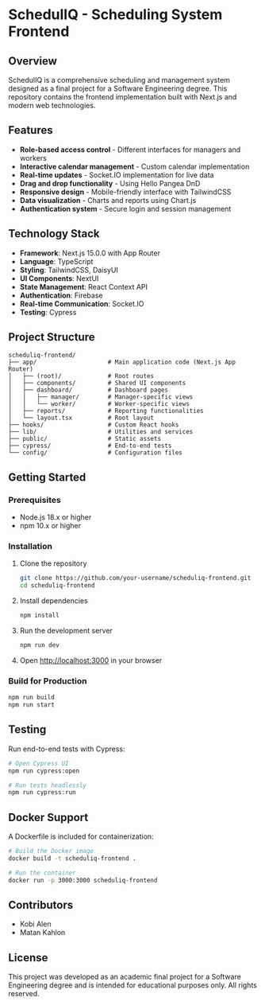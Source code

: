 # SchedulIQ - Scheduling System Frontend

## Overview

SchedulIQ is a comprehensive scheduling and management system designed as a final project for a Software Engineering degree. This repository contains the frontend implementation built with Next.js and modern web technologies.

## Features

- **Role-based access control** - Different interfaces for managers and workers
- **Interactive calendar management** - Custom calendar implementation
- **Real-time updates** - Socket.IO implementation for live data
- **Drag and drop functionality** - Using Hello Pangea DnD
- **Responsive design** - Mobile-friendly interface with TailwindCSS
- **Data visualization** - Charts and reports using Chart.js
- **Authentication system** - Secure login and session management

## Technology Stack

- **Framework**: Next.js 15.0.0 with App Router
- **Language**: TypeScript
- **Styling**: TailwindCSS, DaisyUI
- **UI Components**: NextUI
- **State Management**: React Context API
- **Authentication**: Firebase
- **Real-time Communication**: Socket.IO
- **Testing**: Cypress

## Project Structure

```
scheduliq-frontend/
├── app/                    # Main application code (Next.js App Router)
│   ├── (root)/             # Root routes
│   ├── components/         # Shared UI components
│   ├── dashboard/          # Dashboard pages
│   │   ├── manager/        # Manager-specific views
│   │   └── worker/         # Worker-specific views
│   ├── reports/            # Reporting functionalities
│   └── layout.tsx          # Root layout
├── hooks/                  # Custom React hooks
├── lib/                    # Utilities and services
├── public/                 # Static assets
├── cypress/                # End-to-end tests
└── config/                 # Configuration files
```

## Getting Started

### Prerequisites

- Node.js 18.x or higher
- npm 10.x or higher

### Installation

1. Clone the repository

   ```bash
   git clone https://github.com/your-username/scheduliq-frontend.git
   cd scheduliq-frontend
   ```

2. Install dependencies

   ```bash
   npm install
   ```

3. Run the development server

   ```bash
   npm run dev
   ```

4. Open [http://localhost:3000](http://localhost:3000) in your browser

### Build for Production

```bash
npm run build
npm run start
```

## Testing

Run end-to-end tests with Cypress:

```bash
# Open Cypress UI
npm run cypress:open

# Run tests headlessly
npm run cypress:run
```

## Docker Support

A Dockerfile is included for containerization:

```bash
# Build the Docker image
docker build -t scheduliq-frontend .

# Run the container
docker run -p 3000:3000 scheduliq-frontend
```

## Contributors

- Kobi Alen
- Matan Kahlon

## License

This project was developed as an academic final project for a Software Engineering degree and is intended for educational purposes only. All rights reserved.
